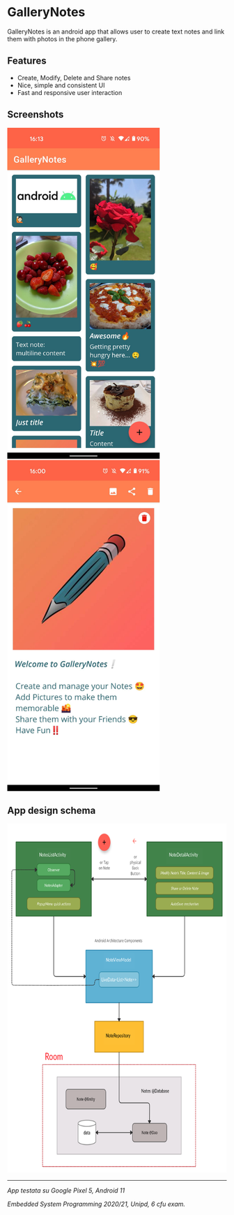 # GalleryNotes
GalleryNotes is an android app that allows user to create text notes and link them with photos in the phone gallery.

## Features
- Create, Modify, Delete and Share notes
- Nice, simple and consistent UI
- Fast and responsive user interaction

## Screenshots
<p>
<img src="screenshots/screenshot_list.jpg" width="350" height="758">
<img src="screenshots/screenshot_detail.jpg" width="350" height="758">
</p>

## App design schema
<p>
<img src="GalleryNotes app schema.png" width="700" height="800">
</p>

----------- 
_App testata su Google Pixel 5, Android 11_

*Embedded System Programming 2020/21, Unipd, 6 cfu exam.*
